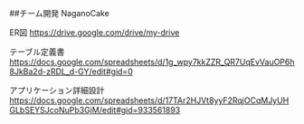 ##チーム開発
NaganoCake

ER図
https://drive.google.com/drive/my-drive

テーブル定義書
https://docs.google.com/spreadsheets/d/1g_wpy7kkZZR_QR7UqEvVauOP6h8JkBa2d-zRDL_d-GY/edit#gid=0

アプリケーション詳細設計
https://docs.google.com/spreadsheets/d/17TAr2HJVt8yyF2RqjOCqMJyUHGLbSEYSJcoNuPb3GjM/edit#gid=933561893

